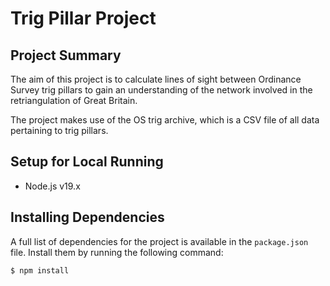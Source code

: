 # Trig Pillar Project

## Project Summary

The aim of this project is to calculate lines of sight between Ordinance Survey trig pillars to gain an understanding of the network involved in the retriangulation of Great Britain.

The project makes use of the OS trig archive, which is a CSV file of all data pertaining to trig pillars.

## Setup for Local Running

- Node.js v19.x

## Installing Dependencies

A full list of dependencies for the project is available in the `package.json` file.
Install them by running the following command:

```
$ npm install
```
